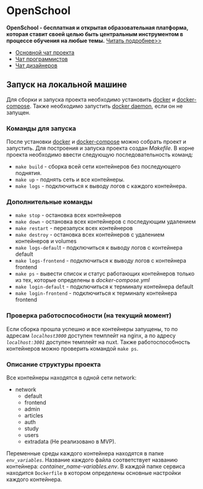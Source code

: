 # OpenSchool

**OpenSchool - бесплатная и открытая образовательная платформа, которая ставит своей целью быть центральным инструментом в процессе обучения на любые темы.**
[Читать подробнее>>](https://grandcore.org/#/ru/openschool)

- [Основной чат проекта](https://t.me/openschool_chat)
- [Чат программистов](https://t.me/CdXoy9PeAjI2NTJh)
- [Чат дизайнеров](https://t.me/2JC3zklOvggxN2Jh)

## Запуск на локальной машине

Для сборки и запуска проекта необходимо установить [docker](https://www.docker.com/https://www.docker.com/get-started) и [docker-compose](https://docs.docker.com/compose/install/). Также необходимо запустить [docker daemon](https://docs.docker.com/config/daemon/), если он не запущен.

### Команды для запуска

После установки  [docker](https://www.docker.com/https://www.docker.com/get-started) и [docker-compose](https://docs.docker.com/compose/install/) можно собрать проект и запустить. Для построения и запуска проекта создан *Makefile*. В корне проекта необходимо ввести следующую последовательность команд:

- `make build` - сборка всей сети контейнеров без последующего поднятия.
- `make up` - поднять сеть и все контейнеры.
- `make logs` - подключиться к выводу логов с каждого контейнера.

### Дополнительные команды

- `make stop` - остановка всех контейнеров
- `make down` - остановка всех контейнеров с последующим удалением
- `make restart` - перезапуск всех контейнеров
- `make destroy` - остановка всех контейнеров с удалением контейнеров и volumes
- `make logs-defaul`t - подключиться к выводу логов с контейнера default
- `make logs-frontend` - подключиться к выводу логов с контейнера frontend
- `make ps` - вывести список и статус работающих контейнеров только из тех, которые определены в *docker-compose.yml*
- `make login-default` - подключиться к терминалу контейнера default
- `make login-frontend` - подключиться к терминалу контейнера frontend

### Проверка работоспособности (на текущий момент)

Если сборка прошла успешно и все контейнеры запущены, то по адресам *`localhost3000`* доступен темплейт на nginx, а по адресу *`localhost:3001`* доступен темплейт на nuxt. Также работоспособность контейнеров можно проверить командой ```make ps```.

### Описание структуры проекта

Все контейнеры находятся в одной сети network:

- network
  - default
  - frontend
  - admin
  - articles
  - auth
  - study
  - users
  - extradata (Не реализовано в MVP).

Переменные среды каждого контейнера находятся в папке *`env_variables`*. Название каждого файла соответствует названию контейнера: *container_name-variables.env*.
В каждой папке сервиса находится `Dockerfile` в котором определены основные настройки каждого контейнера.
